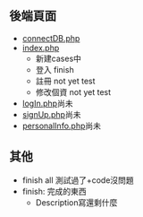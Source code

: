 ## 後端頁面
+ [connectDB.php](https://github.com/ytchao0234/softwareEngineeringProject/blob/backEnd/connectDB.php)
+ [index.php](https://github.com/ytchao0234/softwareEngineeringProject/blob/backEnd/index.php)
    + 新建cases中
    - 登入 finish
    - 註冊 not yet test
    - 修改個資 not yet test
+ [logIn.php](https://github.com/ytchao0234/softwareEngineeringProject/blob/backEnd/logIn.php)尚未
+ [signUp.php](https://github.com/ytchao0234/softwareEngineeringProject/blob/backEnd/signUp.php)尚未
+ [personalInfo.php](https://github.com/ytchao0234/softwareEngineeringProject/blob/backEnd/personalInfo.php)尚未

## 其他
+ finish all 測試過了+code沒問題
+ finish: 完成的東西
    - Description寫還剩什麼
